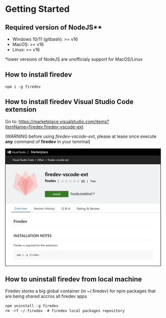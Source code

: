 # Getting Started

## Required version of NodeJS** 
- Windows 10/11 (gitbash): >= v16 
- MacOS: >= v16
- Linux: >= v16

*lower versions of NodeJS are unofficialy 
support for MacOS/Linux


## How to install firedev
```
npm i -g firedev
```

## How to install firedev Visual Studio Code extension
Go to: https://marketplace.visualstudio.com/items?itemName=firedev.firedev-vscode-ext

(WARNING before using *firedev-vscode-ext*, please at lease once 
execute **any** command of **firedev** in your temrinal)

<p style="text-align: center;border: 1px solid black;"><img src="../__images/vscode-ext.png" ></p>

##  How to uninstall firedev from local machine
Firedev stores a big global container (in ~/.firedev) for npm packages that are being shared 
accros all firedev apps
```
npm uninstall -g firedev
rm -rf ~/.firedev  # firedev local packages repository
```
